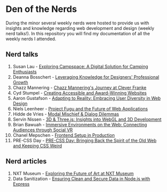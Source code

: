 # Den of the Nerds

During the minor several weekly nerds were hosted to provide us with insights and knowledge regarding web development and design (weekly nerd talks!). In this repository you will find my documentation of all the weekly nerds I attended.

## Nerd talks
1. Susan Lau - [Exploring Campspace: A Digital Solution for Camping Enthusiasts](/nerds/susan_lau.md)
2. Deanna Bosschert - [Leveraging Knowledge for Designers' Professional Growth](/nerds/deanna_bosschert.md)
3. Chazz Mannering - [Chazz Mannering's Journey at Clever Franke](/nerds/chazz_mannering.md)
4. Cyd Stumpel - [Creating Accessible and Award-Winning Websites](/nerds/cyd_stumpel.md)
5. Aaron Gustafson - [Adapting to Reality: Embracing User Diversity in Web Design](/nerds/aaron_gustafson.md)
6. Niels Leenheer - [Project Fugu and the Future of Web Applications](/nerds/niels_leenheer.md)
7. Hidde de Vries - [Modal Mischief & Dialog Dilemmas](/nerds/hidde_de_vries.md)
8. Servin Nissen - [3D & Three.js: Insights into WebGL and 3D Development](/nerds/servin_nissen.md)
9. Brian Bawuah - [Immersive Environments on the Web: Connecting Audiences through Social VR](/nerds/brian_bawuah.md)
10. Chanel Mepschen - [Frontend Setup in Production](/nerds/chanel_mepschen.md)
11. PRE-CSS Day - [PRE-CSS Day: Bringing Back the Spirit of the Old Web and Keeping CSS Weird](/pre_css-day.md)

## Nerd articles
1. NXT Museum - [Exploring the Future of Art at NXT Museum](/articles/nxt-museum.md)
2. Data Sanitization - [Ensuring Clean and Secure Data in Node.js with Express](/articles/sanitization.md)

<!-- TODO -->
<!-- Drie keer schrijf je een uitgebreid artikel over een relevant onderwerp. 
Bijvoorbeeld een eigen onderzoek naar een techniek of een (technische) analyse van een website die in een Weekly Nerd is behandeld. 
[Lees hier meer over het schrijven van artikelen](#5-artikelen) en lees een paar voorbeelden van vorige jaren. -->

<!-- 

Drie keer schrijf je een uitgebreid artikel over een relevant web design en development onderwerp. 
Bijvoorbeeld een eigen onderzoek naar een techniek of een (technische) analyse van een website die in een Weekly Nerd is behandeld. 
Zorg voor juiste verwijzingen, bronvermelding en goede leesbare teksten. 
Engels wordt aangeraden.

Je blog met de verslagen en artikelen moet voor de laatste week van de Meesterproef ingeleverd zijn.  

Tip: Schrijf elke lesblok een artikel en lever dit in, dan hoef je niet alle artikelen aan het eind van de minor te schrijven en krijg je tussentijds feedback op je niveau en schrijfstijl. 


### Voorbeelden van artikelen van voorgaande jaren

* https://medium.com/@vincentkempers_/functional-light-programming-helped-me-a-lot-99856a9ac0ff
* https://codepen.io/servinnissen/post/plan-then-code
* https://github.com/Jamerrone/weekly-nerd-blog/blob/master/articles/article-3.md
* https://github.com/muise001/Weekly_Nerd#bruce-lawson---w3c-over-webstandards
* https://medium.com/@vincentkempers_/my-experience-at-nlhtml5-x-cssday-df855997a191 -->


